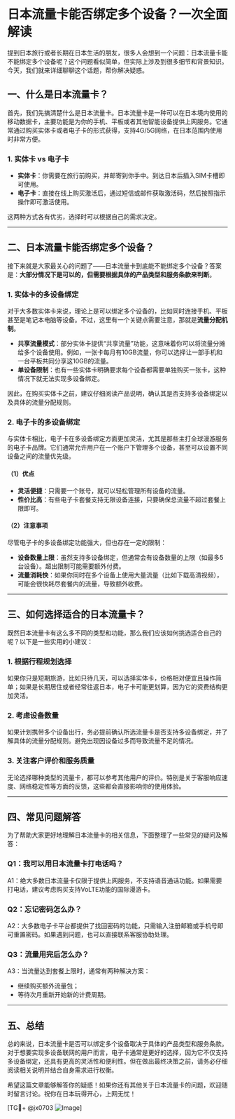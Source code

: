 # 日本流量卡能否绑定多个设备？一次全面解读

提到日本旅行或者长期在日本生活的朋友，很多人会想到一个问题：日本流量卡能不能绑定多个设备呢？这个问题看似简单，但实际上涉及到很多细节和背景知识。今天，我们就来详细聊聊这个话题，帮你解决疑惑。

## 一、什么是日本流量卡？

首先，我们先搞清楚什么是日本流量卡。日本流量卡是一种可以在日本境内使用的移动数据卡，主要功能是为你的手机、平板或者其他智能设备提供上网服务。它通常通过购买实体卡或者电子卡的形式获得，支持4G/5G网络，在日本范围内使用时非常方便。

### 1. 实体卡 vs 电子卡
- **实体卡**：你需要在旅行前购买，并邮寄到你手中。到达日本后插入SIM卡槽即可使用。
- **电子卡**：直接在线上购买激活后，通过短信或邮件获取激活码，然后按照指示操作即可激活使用。

这两种方式各有优劣，选择时可以根据自己的需求决定。

---

## 二、日本流量卡能否绑定多个设备？

接下来就是大家最关心的问题了——日本流量卡到底能不能绑定多个设备？答案是：**大部分情况下是可以的，但需要根据具体的产品类型和服务条款来判断**。

### 1. 实体卡的多设备绑定
对于大多数实体卡来说，理论上是可以绑定多个设备的，比如同时连接手机、平板甚至是笔记本电脑等设备。不过，这里有一个关键点需要注意，那就是**流量分配机制**。

- **共享流量模式**：部分实体卡提供“共享流量”功能，这意味着你可以将流量分摊给多个设备使用。例如，一张卡每月有10GB流量，你可以选择让一部手机和一台平板共同分享这10GB的流量。
- **单设备限制**：也有一些实体卡明确要求每个设备都需要单独购买一张卡，这种情况下就无法实现多设备绑定。

因此，在购买实体卡之前，建议仔细阅读产品说明，确认其是否支持多设备绑定以及具体的流量分配规则。

### 2. 电子卡的多设备绑定
与实体卡相比，电子卡在多设备绑定方面更加灵活，尤其是那些主打全球漫游服务的电子卡品牌。它们通常允许用户在一个账户下管理多个设备，甚至可以设置不同设备之间的流量优先级。

#### （1）优点
- **灵活便捷**：只需要一个账号，就可以轻松管理所有设备的流量。
- **性价比高**：有些电子卡套餐支持无限设备连接，只要确保总流量不超过套餐上限即可。
  
#### （2）注意事项
尽管电子卡的多设备绑定功能强大，但也存在一定的限制：
- **设备数量上限**：虽然支持多设备绑定，但通常会有设备数量的上限（如最多5台设备）。超出限制可能需要额外付费。
- **流量消耗快**：如果你同时在多个设备上使用大量流量（比如下载高清视频），可能会很快耗尽套餐内的流量，导致额外收费。

---

## 三、如何选择适合的日本流量卡？

既然日本流量卡有这么多不同的类型和功能，那么我们应该如何挑选适合自己的呢？以下是一些实用的小建议：

### 1. 根据行程规划选择
如果你只是短期旅游，比如只待几天，可以选择实体卡，价格相对便宜且操作简单；如果是长期居住或者经常往返日本，电子卡可能更划算，因为它的资费结构更加灵活。

### 2. 考虑设备数量
如果计划携带多个设备出行，务必提前确认所选流量卡是否支持多设备绑定，并了解具体的流量分配规则。避免出现因设备过多而导致流量不足的情况。

### 3. 关注客户评价和服务质量
无论选择哪种类型的流量卡，都可以参考其他用户的评价。特别是关于客服响应速度、网络稳定性等方面的反馈，这些都会直接影响你的使用体验。

---

## 四、常见问题解答

为了帮助大家更好地理解日本流量卡的相关信息，下面整理了一些常见的疑问及解答：

### Q1：我可以用日本流量卡打电话吗？
A1：绝大多数日本流量卡仅限于提供上网服务，不支持语音通话功能。如果需要打电话，建议考虑购买支持VoLTE功能的国际漫游卡。

### Q2：忘记密码怎么办？
A2：大多数电子卡平台都提供了找回密码的功能，只需输入注册邮箱或手机号即可重置密码。如果遇到问题，也可以直接联系客服协助处理。

### Q3：流量用完后怎么办？
A3：当流量达到套餐上限时，通常有两种解决方案：
- 继续购买额外流量包；
- 等待次月重新开始新的计费周期。

---

## 五、总结

总的来说，日本流量卡是否可以绑定多个设备取决于具体的产品类型和服务条款。对于想要实现多设备联网的用户而言，电子卡通常是更好的选择，因为它不仅支持多设备绑定，还具有更高的灵活性和便利性。但在做出最终决策之前，请务必仔细阅读相关说明并结合自身需求进行权衡。

希望这篇文章能够解答你的疑惑！如果你还有其他关于日本流量卡的问题，欢迎随时留言讨论。祝你在日本玩得开心，上网无忧！

[TG💪+ @jx0703 ![Image](https://github.com/user-attachments/assets/dbca1d08-cadb-493c-b0ec-ad6f7a83f270)]